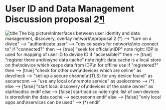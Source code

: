 User ID and Data Management Discussion proposal 2[¶](#User-ID-and-Data-Management-Discussion-proposal-2)
========================================================================================================

![ title The big picture\\nInterfaces between user identity and data
management, discovery, overlay network\\nproposal 2 (\*) --\> "turn on a
divice" --\> "authenticate user" --\> "device seeks for networks\\nto
connect to" if "connected?" then --\> [true] "seek for official\\nIDP"
note right: IDP is used for mapping of user ID to device ID if
"accessible?" then --\> [true] "register there and\\nsync data cache"
note right: data cache is a local store on the\\ndevice which keeps data
from IDP\\n for offline use if "registered?" then --\> [true] "check for
other own\\ndevices which are online" as devcheck --\> "set-up a secure
channel\\n(TLS) for any device found" as secureconn --\> "use any local
or\\nremote service" as uselocremo --\> (\*) else --\> [false] "start
local discovery of\\ndevices of the same owner" as startlocdisc endif
else --\> [false] startlocdisc note right: list of own devices is
stored\\nin the data cache --\> secureconn endif else --\> [false] "only
local apps and\\nservices can be used" --\> (\*) endif
](http://dev.webinos.org/redmine/wiki_external_filter/filter?index=0&macro=plantuml&name=06b27954224eb9ad7d1cd301a001ca1629a07a4c1a68f6e4515d22f06738338e)

